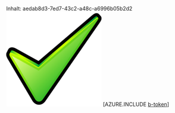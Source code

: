 Inhalt: aedab8d3-7ed7-43c2-a48c-a6996b05b2d2![Bild](0f80e8d8-1a31-42b9-8449-d4deafdaaa6b.png)
[AZURE.INCLUDE [b-token](ff75e495-6844-4739-96f0-3ed43a6f9066.md)]
